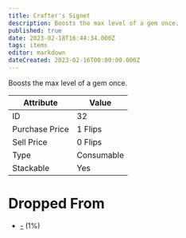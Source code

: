 ```yaml
---
title: Crafter's Signet
description: Boosts the max level of a gem once.
published: true
date: 2023-02-18T16:44:34.000Z
tags: items
editor: markdown
dateCreated: 2023-02-16T00:00:00.000Z
---
```


Boosts the max level of a gem once.

|Attribute|Value|
|-|-|
|ID|32|
|Purchase Price|1 Flips|
|Sell Price|0 Flips|
|Type|Consumable|
|Stackable|Yes|


# Dropped From
 * [-](/monsters/-.md) (1%)

